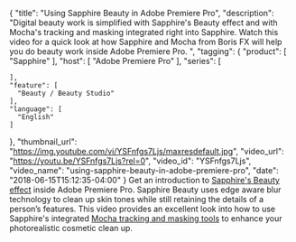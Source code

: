{
  "title": "Using Sapphire Beauty in Adobe Premiere Pro",
  "description": "Digital beauty work is simplified with Sapphire's Beauty effect and with Mocha's tracking and masking integrated right into Sapphire. Watch this video for a quick look at how Sapphire and Mocha from Boris FX will help you do beauty work inside Adobe Premiere Pro. ",
  "tagging": {
    "product": [
      "Sapphire"
    ],
    "host": [
      "Adobe Premiere Pro"
    ],
    "series": [

    ],
    "feature": [
      "Beauty / Beauty Studio"
    ],
    "language": [
      "English"
    ]
  },
  "thumbnail_url": "https://img.youtube.com/vi/YSFnfgs7Ljs/maxresdefault.jpg",
  "video_url": "https://youtu.be/YSFnfgs7Ljs?rel=0",
  "video_id": "YSFnfgs7Ljs",
  "video_name": "using-sapphire-beauty-in-adobe-premiere-pro",
  "date": "2018-06-15T15:12:35-04:00"
}
Get an introduction to [Sapphire's Beauty effect](/effects/sapphire-beauty/) inside Adobe Premiere Pro. Sapphire Beauty uses edge aware blur technology to clean up skin tones while still retaining the details of a person’s features. This video provides an excellent look into how to use Sapphire's integrated [Mocha tracking and masking tools](/products/sapphire/mocha-in-sapphire/) to enhance your photorealistic cosmetic clean up.
